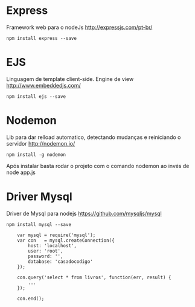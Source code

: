 # Express 

Framework web para o nodeJs http://expressjs.com/pt-br/

`npm install express --save`

# EJS

Linguagem de template client-side. Engine de view http://www.embeddedjs.com/

`npm install ejs --save`

# Nodemon

Lib para dar relload automatico, detectando mudanças e reiniciando o servidor http://nodemon.io/

`npm install -g nodemon`

Após instalar basta rodar o projeto com o comando nodemon ao invés de node app.js

# Driver Mysql 

Driver de Mysql para nodejs https://github.com/mysqljs/mysql

`npm install mysql --save`

```
    var mysql = require('mysql');
    var con   = mysql.createConnection({
        host: 'localhost',
        user: 'root',
        password: '',
        database: 'casadocodigo'
    }); 

    con.query('select * from livros', function(err, result) {
        ...
    });

    con.end();
```